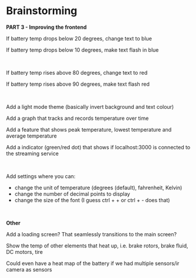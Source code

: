 # Brainstorming

**PART 3 - Improving the frontend**

If battery temp drops below 20 degrees, change text to blue

If battery temp drops below 10 degrees, make text flash in blue
͏


͏

If battery temp rises above 80 degrees, change text to red

If battery temp rises above 90 degrees, make text flash red


͏




Add a light mode theme (basically invert background and text colour)

Add a graph that tracks and records temperature over time

Add a feature that shows peak temperature, lowest temperature and average temperature

Add a indicator (green/red dot) that shows if localhost:3000 is connected to the streaming service




͏

Add settings where you can:
- change the unit of temperature (degrees (default), fahrenheit, Kelvin)
- change the number of decimal points to display
- change the size of the font (I guess ctrl + + or ctrl + - does that)


͏


**Other**

Add a loading screen? That seamlessly transitions to the main screen?

Show the temp of other elements that heat up, i.e. brake rotors, brake fluid, DC motors, tire

Could even have a heat map of the battery if we had multiple sensors/ir camera as sensors
